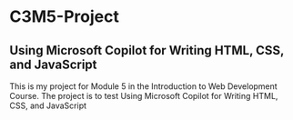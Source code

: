 # C3M5-Project
## Using Microsoft Copilot for Writing HTML, CSS, and JavaScript
This is my project for Module 5 in the Introduction to Web Development Course. The project is to test Using Microsoft Copilot for Writing HTML, CSS, and JavaScript
